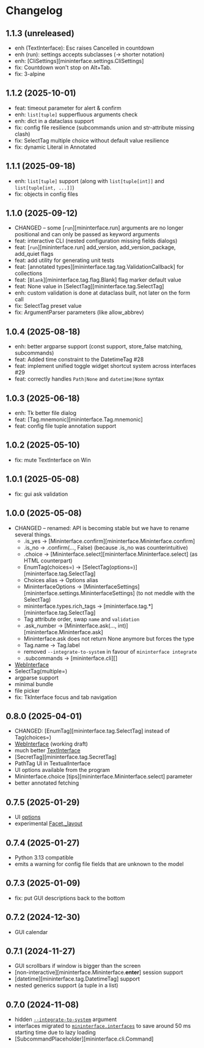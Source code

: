# Changelog

## 1.1.3 (unreleased)
* enh (TextInterface): Esc raises Cancelled in countdown
* enh (run): settings accepts subclasses (-> shorter notation)
* enh: [CliSettings][mininterface.settings.CliSettings]
* fix: Countdown won't stop on Alt+Tab.
* fix: 3-alpine

## 1.1.2 (2025-10-01)
* feat: timeout parameter for alert & confirm
* enh: `list[tuple]` supperfluous arguments check
* enh: dict in a dataclass support
* fix: config file resilience (subcommands union and str-attribute missing clash)
* fix: SelectTag multiple choice without default value resilience
* fix: dynamic Literal in Annotated

## 1.1.1 (2025-09-18)
* enh: `list[tuple]` support (along with `list[tuple[int]]` and `list[tuple[int, ...]]`)
* fix: objects in config files

## 1.1.0 (2025-09-12)
* CHANGED – some [`run`][mininterface.run] arguments are no longer positional and can only be passed as keyword arguments
* feat: interactive CLI (nested configuration missing fields dialogs)
* feat: [`run`][mininterface.run] add_version, add_version_package, add_quiet flags
* feat: add utility for generating unit tests
* feat: [annotated types][mininterface.tag.tag.ValidationCallback] for collections
* feat: [`Blank`][mininterface.tag.flag.Blank] flag marker default value
* feat: None value in [SelectTag][mininterface.tag.SelectTag]
* enh: custom validation is done at dataclass built, not later on the form call
* fix: SelectTag preset value
* fix: ArgumentParser parameters (like allow_abbrev)

## 1.0.4 (2025-08-18)
* enh: better argparse support (const support, store_false matching, subcommands)
* feat: Added time constraint to the DatetimeTag #28
* feat: implement unified toggle widget shortcut system across interfaces #29
* feat: correctly handles `Path|None` and `datetime|None` syntax

## 1.0.3 (2025-06-18)
* enh: Tk better file dialog
* feat: [Tag.mnemonic][mininterface.Tag.mnemonic]
* feat: config file tuple annotation support

## 1.0.2 (2025-05-10)
* fix: mute TextInterface on Win

## 1.0.1 (2025-05-08)
* fix: gui ask validation

## 1.0.0 (2025-05-08)
* CHANGED – renamed: API is becoming stable but we have to rename several things.
    * .is_yes -> [Mininterface.confirm][mininterface.Mininterface.confirm]
    * .is_no -> .confirm(..., False) (because .is_no was counterintuitive)
    * .choice -> [Mininterface.select][mininterface.Mininterface.select] (as HTML counterpart)
    * EnumTag(choices=) -> [SelectTag(options=)][mininterface.tag.SelectTag]
    * Choices alias -> Options alias
    * MininterfaceOptions -> [MininterfaceSettings][mininterface.settings.MininterfaceSettings] (to not meddle with the SelectTag)
    * mininterface.types.rich_tags -> [mininterface.tag.*][mininterface.tag.SelectTag]
    * Tag attribute order, swap `name` and `validation`
    * .ask_number -> [Mininterface.ask(..., int)][mininterface.Mininterface.ask]
    * Mininterface.ask does not return None anymore but forces the type
    * Tag.name -> Tag.label
    * removed `--integrate-to-system` in favour of `mininterface integrate`
    * .subcommands -> [mininterface.cli][]
* [WebInterface](Interfaces.md#webinterface-or-web)
* SelectTag(multiple=)
* argparse support
* minimal bundle
* file picker
* fix: TkInterface focus and tab navigation

## 0.8.0 (2025-04-01)
* CHANGED: [EnumTag][mininterface.tag.SelectTag] instead of Tag(choices=)
* [WebInterface](Interfaces.md#webinterface-or-web) (working draft)
* much better [TextInterface](Interfaces.md#textinterface)
* [SecretTag][mininterface.tag.SecretTag]
* PathTag UI in TextualInterface
* UI options available from the program
* Mininterface.choice [tips][mininterface.Mininterface.select] parameter
* better annotated fetching

## 0.7.5 (2025-01-29)
* UI [options](Settings.md)
* experimental [Facet._layout](Facet.md#layout)

## 0.7.4 (2025-01-27)
* Python 3.13 compatible
* emits a warning for config file fields that are unknown to the model

## 0.7.3 (2025-01-09)
* fix: put GUI descriptions back to the bottom

## 0.7.2 (2024-12-30)
* GUI calendar

## 0.7.1 (2024-11-27)
* GUI scrollbars if window is bigger than the screen
* [non-interactive][mininterface.Mininterface.__enter__] session support
* [datetime][mininterface.tag.DatetimeTag] support
* nested generics support (a tuple in a list)

## 0.7.0 (2024-11-08)
* hidden [`--integrate-to-system`](Overview.md#bash-completion) argument
* interfaces migrated to [`mininterface.interfaces`](Interfaces.md) to save around 50 ms starting time due to lazy loading
* [SubcommandPlaceholder][mininterface.cli.Command]